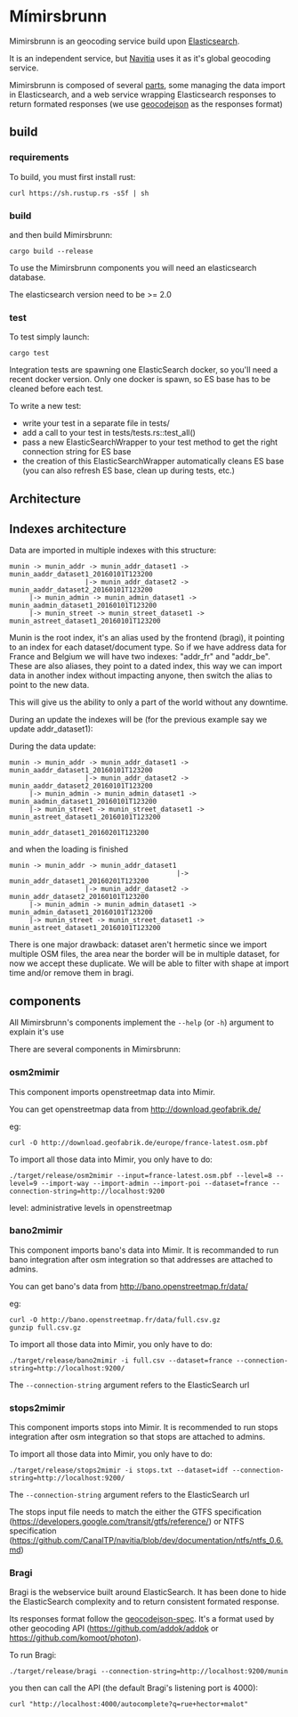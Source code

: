# Mímirsbrunn

Mimirsbrunn is an geocoding service build upon [Elasticsearch](https://www.elastic.co).

It is an independent service, but [Navitia](https://github.com/CanalTP/navitia) uses it as it's global geocoding service.

Mimirsbrunn is composed of several [parts](#components), some managing the data import in Elasticsearch, and a web service wrapping Elasticsearch responses to return formated responses (we use [geocodejson](https://github.com/geocoders/geocodejson-spec) as the responses format)

## build

### requirements

To build, you must first install rust:

```shell
curl https://sh.rustup.rs -sSf | sh
```

### build
and then build Mimirsbrunn:

```shell
cargo build --release
```

To use the Mimirsbrunn components you will need an elasticsearch database.

The elasticsearch version need to be >= 2.0

### test

To test simply launch:

```shell
cargo test
```

Integration tests are spawning one ElasticSearch docker, so you'll need a recent docker version. Only one docker is spawn, so ES base has to be cleaned before each test.

To write a new test:

- write your test in a separate file in tests/
- add a call to your test in tests/tests.rs::test_all()
- pass a new ElasticSearchWrapper to your test method to get the right connection string for ES base
- the creation of this ElasticSearchWrapper automatically cleans ES base (you can also refresh ES base, clean up during tests, etc.)

## Architecture

## Indexes architecture

Data are imported in multiple indexes with this structure:
```
munin -> munin_addr -> munin_addr_dataset1 -> munin_aaddr_dataset1_20160101T123200
                   |-> munin_addr_dataset2 -> munin_aaddr_dataset2_20160101T123200
     |-> munin_admin -> munin_admin_dataset1 -> munin_aadmin_dataset1_20160101T123200
     |-> munin_street -> munin_street_dataset1 -> munin_astreet_dataset1_20160101T123200
```

Munin is the root index, it's an alias used by the frontend (bragi), it pointing to an index for each dataset/document type.
So if we have address data for France and Belgium we will have two indexes: "addr_fr" and "addr_be". These are also aliases, they point to a dated index, this way we can import data in another index without impacting anyone, then switch the alias to point to the new data.

This will give us the ability to only a part of the world without any downtime.

During an update the indexes will be (for the previous example say we update addr_dataset1):

During the data update:
```
munin -> munin_addr -> munin_addr_dataset1 -> munin_aaddr_dataset1_20160101T123200
                   |-> munin_addr_dataset2 -> munin_aaddr_dataset2_20160101T123200
     |-> munin_admin -> munin_admin_dataset1 -> munin_aadmin_dataset1_20160101T123200
     |-> munin_street -> munin_street_dataset1 -> munin_astreet_dataset1_20160101T123200

munin_addr_dataset1_20160201T123200
```

and when the loading is finished
```
munin -> munin_addr -> munin_addr_dataset1 
                                          |-> munin_addr_dataset1_20160201T123200
                   |-> munin_addr_dataset2 -> munin_addr_dataset2_20160101T123200
     |-> munin_admin -> munin_admin_dataset1 -> munin_admin_dataset1_20160101T123200
     |-> munin_street -> munin_street_dataset1 -> munin_astreet_dataset1_20160101T123200

```


There is one major drawback: dataset aren't hermetic since we import multiple OSM files, the area near the border will be in multiple dataset, for now we accept these duplicate. We will be able to filter with shape at import time and/or remove them in bragi.

## <a name=components> components

All Mimirsbrunn's components implement the `--help` (or `-h`) argument to explain it's use

There are several components in Mimirsbrunn:

### osm2mimir

This component imports openstreetmap data into Mimir.

You can get openstreetmap data from <http://download.geofabrik.de/>

eg:

```shell
curl -O http://download.geofabrik.de/europe/france-latest.osm.pbf
```

To import all those data into Mimir, you only have to do:

```shell
./target/release/osm2mimir --input=france-latest.osm.pbf --level=8 --level=9 --import-way --import-admin --import-poi --dataset=france --connection-string=http://localhost:9200
```

level: administrative levels in openstreetmap

### bano2mimir

This component imports bano's data into Mimir.
It is recommanded to run bano integration after osm integration so that addresses are attached to admins.

You can get bano's data from <http://bano.openstreetmap.fr/data/>

eg:

```shell
curl -O http://bano.openstreetmap.fr/data/full.csv.gz
gunzip full.csv.gz
```

To import all those data into Mimir, you only have to do:

```shell
./target/release/bano2mimir -i full.csv --dataset=france --connection-string=http://localhost:9200/
```

The `--connection-string` argument refers to the ElasticSearch url


### stops2mimir

This component imports stops into Mimir.
It is recommended to run stops integration after osm integration so that stops are attached to admins.

To import all those data into Mimir, you only have to do:

```shell
./target/release/stops2mimir -i stops.txt --dataset=idf --connection-string=http://localhost:9200/
```

The `--connection-string` argument refers to the ElasticSearch url

The stops input file needs to match the either the GTFS specification (https://developers.google.com/transit/gtfs/reference/)
 or NTFS specification (https://github.com/CanalTP/navitia/blob/dev/documentation/ntfs/ntfs_0.6.md)

### Bragi

Bragi is the webservice built around ElasticSearch.
It has been done to hide the ElasticSearch complexity and to return consistent formated response.

Its responses format follow the [geocodejson-spec](https://github.com/geocoders/geocodejson-spec).
It's a format used by other geocoding API (https://github.com/addok/addok or https://github.com/komoot/photon).

To run Bragi:

```shell
./target/release/bragi --connection-string=http://localhost:9200/munin
```

you then can call the API (the default Bragi's listening port is 4000):
```
curl "http://localhost:4000/autocomplete?q=rue+hector+malot"
```
